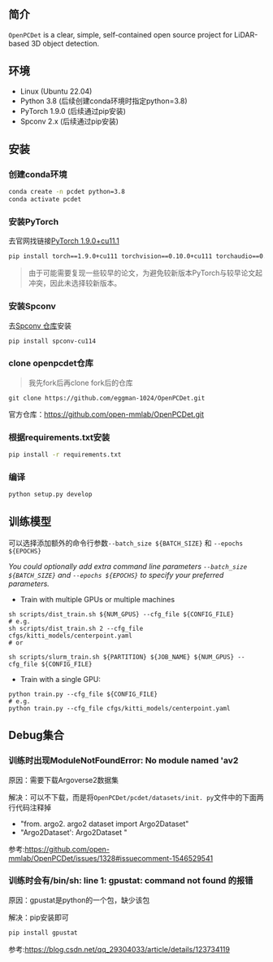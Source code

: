 ## 简介
`OpenPCDet` is a clear, simple, self-contained open source project for LiDAR-based 3D object detection.

## 环境
- Linux (Ubuntu 22.04)
- Python 3.8 (后续创建conda环境时指定python=3.8)
- PyTorch 1.9.0 (后续通过pip安装)
- Spconv 2.x (后续通过pip安装)

## 安装
### 创建conda环境

```bash
conda create -n pcdet python=3.8
conda activate pcdet
```

### 安装PyTorch
去官网找链接[PyTorch 1.9.0+cu11.1](https://pytorch.org/get-started/previous-versions/#linux-and-windows-45)
```bash
pip install torch==1.9.0+cu111 torchvision==0.10.0+cu111 torchaudio==0.9.0 -f https://download.pytorch.org/whl/torch_stable.html
```

> 由于可能需要复现一些较早的论文，为避免较新版本PyTorch与较早论文起冲突，因此未选择较新版本。

### 安装Spconv
去[Spconv 仓库](https://github.com/traveller59/spconv#prebuilt)安装
```bash
pip install spconv-cu114
```

### clone openpcdet仓库
> 我先fork后再clone fork后的仓库
```git
git clone https://github.com/eggman-1024/OpenPCDet.git
```

官方仓库：<u>https://github.com/open-mmlab/OpenPCDet.git</u>

### 根据requirements.txt安装
```bash
pip install -r requirements.txt
```

### 编译
```bash
python setup.py develop
```


## 训练模型
可以选择添加额外的命令行参数`--batch_size ${BATCH_SIZE}` 和 `--epochs ${EPOCHS}`

*You could optionally add extra command line parameters `--batch_size ${BATCH_SIZE}` and `--epochs ${EPOCHS}` to specify your preferred parameters.*

- Train with multiple GPUs or multiple machines

```shell
sh scripts/dist_train.sh ${NUM_GPUS} --cfg_file ${CONFIG_FILE}
# e.g.
sh scripts/dist_train.sh 2 --cfg_file cfgs/kitti_models/centerpoint.yaml
# or 

sh scripts/slurm_train.sh ${PARTITION} ${JOB_NAME} ${NUM_GPUS} --cfg_file ${CONFIG_FILE}
```

- Train with a single GPU:

```shell
python train.py --cfg_file ${CONFIG_FILE}
# e.g.
python train.py --cfg_file cfgs/kitti_models/centerpoint.yaml
```


## Debug集合
### 训练时出现ModuleNotFoundError: No module named 'av2
原因：需要下载Argoverse2数据集

解决：可以不下载，而是将`OpenPCDet/pcdet/datasets/init. py`文件中的下面两行代码注释掉
- "from. argo2. argo2 dataset import Argo2Dataset" 
- "Argo2Dataset': Argo2Dataset "

参考:https://github.com/open-mmlab/OpenPCDet/issues/1328#issuecomment-1546529541
### 训练时会有/bin/sh: line 1: gpustat: command not found 的报错
原因：gpustat是python的一个包，缺少该包

解决：pip安装即可
```bash
pip install gpustat
```
参考:https://blog.csdn.net/qq_29304033/article/details/123734119
